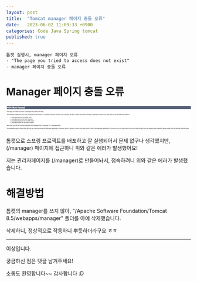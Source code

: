 ```yaml
---
layout: post
title:  "Tomcat manager 페이지 충돌 오류"
date:   2023-06-02 11:09:33 +0900
categories: Code Java Spring tomcat
published: true
---
```

```
톰캣 실행시, manager 페이지 오류
- "The page you tried to access does not exist"
- manager 페이지 충돌 오류
```

# Manager 페이지 충돌 오류

![Tomcat_manager_page_error1](/assets/img/Code/Java/Spring/2023-06-02-tomcat_manager_page_error/Tomcat_manager_page_error1.jpg)

톰캣으로 스프링 프로젝트를 배포하고 잘 실행되어서 문제 없구나 생각했지만, (/manager) 페이지에 접근하니 위와 같은 에러가 발생했어요!

저는 관리자페이지를 (/manager)로 만들어놔서, 접속하려니 위와 같은 에러가 발생했습니다.

# 해결방법

톰캣의 manager를 쓰지 않아, "/Apache Software Foundation/Tomcat 8.5/webapps/manager" 폴더를 아예 삭제했습니다.

삭제하니, 정상적으로 작동하니 뿌듯하더라구요 ㅎㅎ

---

이상입니다.

궁금하신 점은 댓글 남겨주세요!

소통도 환영합니다~~ 감사합니다 :D